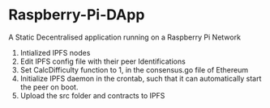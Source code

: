 # Raspberry-Pi-DApp
A Static Decentralised application running on a Raspberry Pi Network

1. Intialized IPFS nodes
2. Edit IPFS config file with their peer Identifications
3. Set CalcDifficulty function to 1, in the consensus.go file of Ethereum
4. Initialize IPFS daemon in the crontab, such that it can automatically start the peer on boot.
5. Upload the src folder and contracts to IPFS

